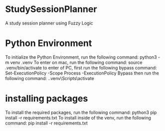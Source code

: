 # StudySessionPlanner

A study session planner using Fuzzy Logic

# Python Environment

To initialize the Python Environment, run the following command: python3 -m venv .venv
To enter on mac, run the following command: source .venv/bin/activate
to enter of PC, first run the following bypass command: Set-ExecutionPolicy -Scope Process -ExecutionPolicy Bypass
then run the following command: .\.venv\Scripts\activate

# installing packages

To install the required packages, run the following command: python3 pip install -r requirements.txt
To install inside of the venv, run the following command: pip install -r requirements.txt
